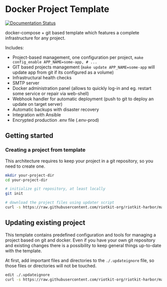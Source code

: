 Docker Project Template
=======================

[![Documentation Status](https://readthedocs.org/projects/riotkit-docker-template/badge/?version=latest)](https://environment.docs.riotkit.org/en/latest/?badge=latest)

docker-compose + git based template which features a complete infrastructure for any project.

Includes:
- Project-based management, one configuration per project, `make config_enable APP_NAME=some-app, # ...`
- GIT based projects management (`make update APP_NAME=some-app` will update app from git if its configured as a volume)
- Infrastructural health checks
- SMTP server
- Docker administration panel (allows to quickly log-in and eg. restart some service or repair via web-shell)
- Webhook handler for automatic deployment (push to git to deploy an update on target server)
- Automatic backups with disaster recovery
- Integration with Ansible
- Encrypted production .env file (.env-prod)

Getting started
---------------

### Creating a project from template

This architecture requires to keep your project in a git repository, so you need to create one.

```bash
mkdir your-project-dir
cd your-project-dir

# initialize git repository, at least locally
git init 

# download the project files using updater script
curl -s https://raw.githubusercontent.com/riotkit-org/riotkit-harbor/master/update-from-template.sh | bash
```

Updating existing project
-------------------------

This template contains predefined configuration and tools for managing a project based on git and docker.
Even if you have your own git repository and existing changes there is a possibility to keep general things up-to-date
with the template.

At first, add important files and directories to the `./.updateignore` file, so those files or directories will not be touched.

```bash
edit ./.updateignore
curl -s https://raw.githubusercontent.com/riotkit-org/riotkit-harbor/master/update-from-template.sh | bash
```
